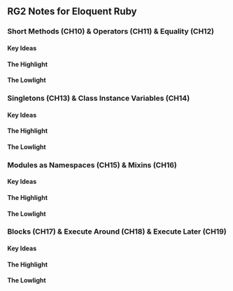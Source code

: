## RG2 Notes for Eloquent Ruby

### Short Methods (CH10) & Operators (CH11) & Equality (CH12)

#### Key Ideas

#### The Highlight

#### The Lowlight

### Singletons (CH13) & Class Instance Variables (CH14)

#### Key Ideas

#### The Highlight

#### The Lowlight

### Modules as Namespaces (CH15) & Mixins (CH16)

#### Key Ideas

#### The Highlight

#### The Lowlight

### Blocks (CH17) &  Execute Around (CH18) & Execute Later (CH19)

#### Key Ideas

#### The Highlight

#### The Lowlight
